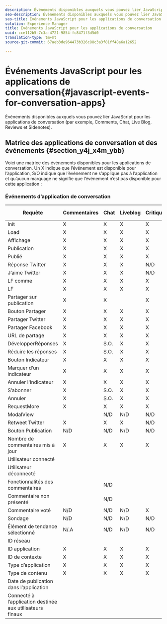 ```yaml
---
description: Événements disponibles auxquels vous pouvez lier JavaScript pour les applications de conversation (par exemple, Comments, Chat, Live Blog, Reviews et Sidenotes).
seo-description: Événements disponibles auxquels vous pouvez lier JavaScript pour les applications de conversation (par exemple, Comments, Chat, Live Blog, Reviews et Sidenotes).
seo-title: Événements JavaScript pour les applications de conversation
solution: Experience Manager
title: Événements JavaScript pour les applications de conversation
uuid: cce112b5-7c3a-4721-9854-fc8471f3d5d0
translation-type: tm+mt
source-git-commit: 67aeb3de964473b326c88c3a3f81ff48a6a12652

---
```



# Événements JavaScript pour les applications de conversation{#javascript-events-for-conversation-apps}

Événements disponibles auxquels vous pouvez lier JavaScript pour les applications de conversation (par exemple, Comments, Chat, Live Blog, Reviews et Sidenotes).

## Matrice des applications de conversation et des événements {#section_y4j_x4m_ybb}

Voici une matrice des événements disponibles pour les applications de conversation. Un X indique que l’événement est disponible pour l’application, S/O indique que l’événement ne s’applique pas à l’application et qu’aucun marquage ne signifie que l’événement n’est pas disponible pour cette application :

### Événements d’application de conversation

| Requête  | Commentaires | Chat | Liveblog | Critiques | Sidenotes | Sondages | Suivi des tendances |
|---|---|---|---|---|---|---|---|
| Init | X | X | X | X | X |  |  |
| Load | X | X | X | X |  |  |  |
| Affichage | X | X | X | X |  |  |  |
| Publication | X | X | X | X |  | N/D | N/D |
| Publié | X | X | X | X | X | N/D | N/D |
| Réponse Twitter | X | X | X | N/D | N/D | N/D | N/D |
| J’aime Twitter | X | X | X | N/D | N/D | N/D | N/D |
| LF comme | X | X | X | X | N/D | N/D | N/D |
| LF | X | X | X | X | N/D | N/D | N/D |
| Partager sur publication | X | X |  | X | N/D | N/D | N/D |
| Bouton Partager | X | X | X | X |  | N/D | N/D |
| Partager Twitter | X | X | X | X | X | N/D | N/D |
| Partager Facebook | X | X | X | X | X | N/D | N/D |
| URL de partage | X | X | X | X |  | N/D | N/D |
| DévelopperRéponses | X | S.O. | X | X | N/D | N/D | N/D |
| Réduire les réponses | X | S.O. | X | X | N/D | N/D | N/D |
| Bouton Indicateur | X | X | X | X | N/D | N/D | N/D |
| Marquer d’un indicateur | X | X | X | X | X | N/D | N/D |
| Annuler l'indicateur | X | X | X | X | N/D | N/D | N/D |
| S’abonner | X | S.O. | X | X | N/D | N/D | N/D |
| Annuler | X | S.O. | X | X | N/D | N/D | N/D |
| RequestMore | X | X | X | X | N/D | N/D | N/D |
| ModalView |  | N/D | N/D | N/D | N/D | N/D | N/D |
| Retweet Twitter | X | X | X | N/D | N/D | N/D | N/D |
| Bouton Publication | N/D | N/D | N/D | N/D | N/D | N/D | N/D |
| Nombre de commentaires mis à jour | X | X | X | X | N/D | N/D | N/D |
| Utilisateur connecté |  |  |  |  |  | N/D | N/D |
| Utilisateur déconnecté |  |  |  |  |  | N/D | N/D |
| Fonctionnalités des commentaires |  | N/D |  |  | N/D | N/D | N/D |
| Commentaire non présenté |  | N/D |  |  | N/D | N/D | N/D |
| Commentaire voté | N/D | N/D | N/D | X | X | N/D | N/D |
| Sondage | N/D | N/D | N/D | N/D | N/D |  | N/D |
| Élément de tendance sélectionné | N/.A | N/D | N/D | N/D | N/D | N/D |  |
| ID réseau |  |  |  |  |  |  |  |
| ID application | X | X | X | X |  |  |  |
| ID de contexte | X | X | X | X |  |  |  |
| Type d’application | X | X | X | X |  |  |  |
| Type de contenu | X | X | X | X |  |  |  |
| Date de publication dans l’application |  |  |  |  |  |  |  |
| Connecté à l’application destinée aux utilisateurs finaux |  |  |  |  |  |  |  |

